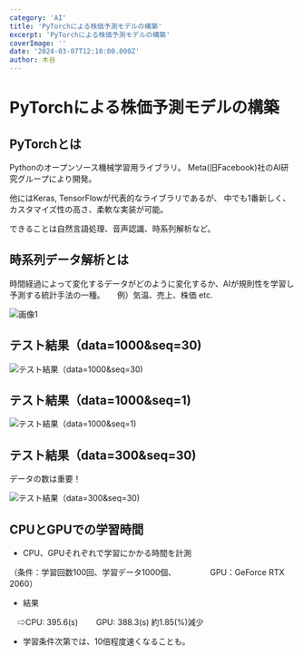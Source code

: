 ```yaml
---
category: 'AI'
title: 'PyTorchによる株価予測モデルの構築'
excerpt: 'PyTorchによる株価予測モデルの構築'
coverImage: ''
date: '2024-03-07T12:10:00.000Z'
author: 木谷
---
```


# PyTorchによる株価予測モデルの構築

## PyTorchとは

Pythonのオープンソース機械学習用ライブラリ。
Meta(旧Facebook)社のAI研究グループにより開発。

他にはKeras, TensorFlowが代表的なライブラリであるが、
中でも1番新しく、カスタマイズ性の高さ、柔軟な実装が可能。

できることは自然言語処理、音声認識、時系列解析など。


## 時系列データ解析とは

時間経過によって変化するデータがどのように変化するか、AIが規則性を学習し予測する統計手法の一種。
　
例）気温、売上、株価 etc.


![画像1](https://tech-arekore.vercel.app/images/pytoach-stock-price1.png)


## テスト結果（data=1000&seq=30)

![テスト結果（data=1000&seq=30)](https://tech-arekore.vercel.app/images/pytoach-stock-price2.png)

## テスト結果（data=1000&seq=1)

![テスト結果（data=1000&seq=1)](https://tech-arekore.vercel.app/images/pytoach-stock-price3.png)

## テスト結果（data=300&seq=30)

データの数は重要！

![テスト結果（data=300&seq=30)](https://tech-arekore.vercel.app/images/pytoach-stock-price4.png)

## CPUとGPUでの学習時間

- CPU、GPUそれぞれで学習にかかる時間を計測

（条件：学習回数100回、学習データ1000個、
　　　　GPU：GeForce RTX 2060）

- 結果

　⇨CPU: 395.6(s)
　　GPU: 388.3(s)  約1.85(%)減少

- 学習条件次第では、10倍程度速くなることも。

